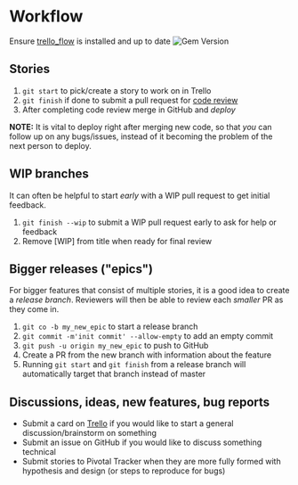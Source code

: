 # Workflow

Ensure [trello_flow](https://github.com/balvig/trello_flow) is installed and up to date <img src="https://badge.fury.io/rb/trello_flow.svg?style=flat" alt="Gem Version">

## Stories

1. `git start` to pick/create a story to work on in Trello
2. `git finish` if done to submit a pull request for [code review](/code-review)
3. After completing code review merge in GitHub and _deploy_

**NOTE:** It is vital to deploy right after merging new code, so that _you_ can follow up on any bugs/issues, instead of it becoming the problem of the next person to deploy.

## WIP branches

It can often be helpful to start _early_ with a WIP pull request to get
initial feedback.

1. `git finish --wip` to submit a WIP pull request early to ask for help or feedback
2. Remove [WIP] from title when ready for final review

## Bigger releases ("epics")

For bigger features that consist of multiple stories, it is a good idea to create a _release
branch_.  Reviewers will then be able to review each _smaller_ PR as they come in.

1. `git co -b my_new_epic` to start a release branch
2. `git commit -m'init commit' --allow-empty` to add an empty commit
3. `git push -u origin my_new_epic` to push to GitHub
4. Create a PR from the new branch with information about the feature
5. Running `git start` and `git finish` from a release branch will automatically target that branch instead of master

## Discussions, ideas, new features, bug reports

- Submit a card on [Trello](https://trello.com/b/mlFCj2Zs/features-on-the-table) if you would like to start a general discussion/brainstorm on something
- Submit an issue on GitHub if you would like to discuss something technical
- Submit stories to Pivotal Tracker when they are more fully formed with hypothesis and design (or steps to reproduce for bugs)
